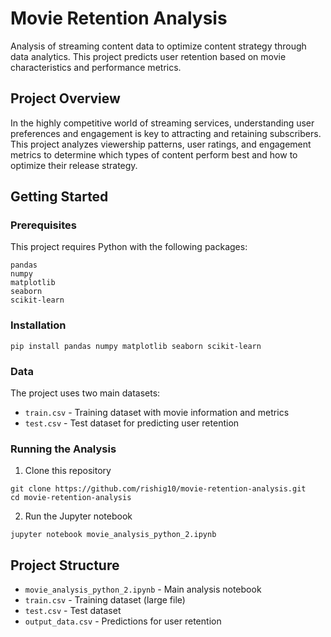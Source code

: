 # Movie Retention Analysis

Analysis of streaming content data to optimize content strategy through data analytics. This project predicts user retention based on movie characteristics and performance metrics.

## Project Overview

In the highly competitive world of streaming services, understanding user preferences and engagement is key to attracting and retaining subscribers. This project analyzes viewership patterns, user ratings, and engagement metrics to determine which types of content perform best and how to optimize their release strategy.

## Getting Started

### Prerequisites
This project requires Python with the following packages:
```
pandas
numpy
matplotlib
seaborn
scikit-learn
```

### Installation
```
pip install pandas numpy matplotlib seaborn scikit-learn
```

### Data
The project uses two main datasets:
- `train.csv` - Training dataset with movie information and metrics
- `test.csv` - Test dataset for predicting user retention

### Running the Analysis
1. Clone this repository
```
git clone https://github.com/rishig10/movie-retention-analysis.git
cd movie-retention-analysis
```

2. Run the Jupyter notebook
```
jupyter notebook movie_analysis_python_2.ipynb
```

## Project Structure

- `movie_analysis_python_2.ipynb` - Main analysis notebook
- `train.csv` - Training dataset (large file)
- `test.csv` - Test dataset
- `output_data.csv` - Predictions for user retention
